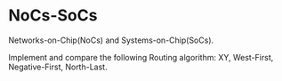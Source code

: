 # NoCs-SoCs
Networks-on-Chip(NoCs) and Systems-on-Chip(SoCs).

Implement and compare the following Routing algorithm: XY, West-First, Negative-First, North-Last.
